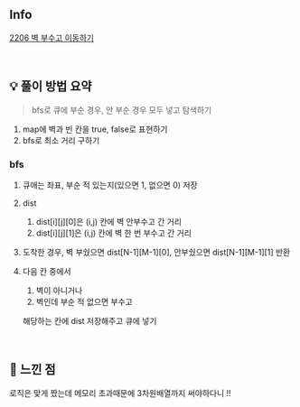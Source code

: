 ## Info

[2206 벽 부수고 이동하기](https://www.acmicpc.net/problem/2206)

<br>

## 💡 풀이 방법 요약

> bfs로 큐에 부순 경우, 안 부순 경우 모두 넣고 탐색하기

1. map에 벽과 빈 칸을 true, false로 표현하기
2. bfs로 최소 거리 구하기

### bfs
1. 큐애는 좌표, 부순 적 있는지(있으면 1, 없으면 0) 저장
2. dist
   1. dist[i][j][0]은 (i,j) 칸에 벽 안부수고 간 거리
   2. dist[i][j][1]은 (i,j) 칸에 벽 한 번 부수고 간 거리
3. 도착한 경우, 벽 부쉈으면 dist[N-1][M-1][0], 안부쉈으면 dist[N-1][M-1][1] 반환
4. 다음 칸 중에서
   1. 벽이 아니거나
   2. 벽인데 부순 적 없으면 부수고
   
    해당하는 칸에 dist 저장해주고 큐에 넣기
   

<br>

## 🙂 느낀 점
로직은 맞게 짰는데 메모리 초과때문에 3차원배열까지 써야하다니 !!